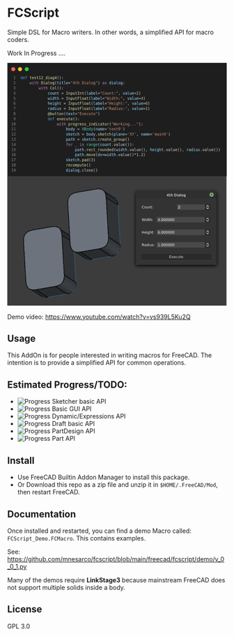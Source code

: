 # FCScript

Simple DSL for Macro writers. In other words, a simplified API for macro coders.

Work In Progress ....

![My Image](screenshot.jpg)


Demo video: https://www.youtube.com/watch?v=vs939L5Ku2Q


## Usage

This AddOn is for people interested in writing macros for FreeCAD. The intention is 
to provide a simplified API for common operations.

## Estimated Progress/TODO:

- ![Progress](https://progress-bar.dev/50/) Sketcher basic API
- ![Progress](https://progress-bar.dev/30/) Basic GUI API
- ![Progress](https://progress-bar.dev/5/) Dynamic/Expressions API
- ![Progress](https://progress-bar.dev/0/) Draft basic API
- ![Progress](https://progress-bar.dev/0/) PartDesign API
- ![Progress](https://progress-bar.dev/0/) Part API

## Install

- Use FreeCAD Builtin Addon Manager to install this package.
- Or Download this repo as a zip file and unzip it in `$HOME/.FreeCAD/Mod`, then restart FreeCAD.

## Documentation

Once installed and restarted, you can find a demo Macro called: `FCScript_Demo.FCMacro`. This contains examples.

See: https://github.com/mnesarco/fcscript/blob/main/freecad/fcscript/demo/v_0_0_1.py

Many of the demos require **LinkStage3** because mainstream FreeCAD does not support multiple solids inside a body.

## License

GPL 3.0

